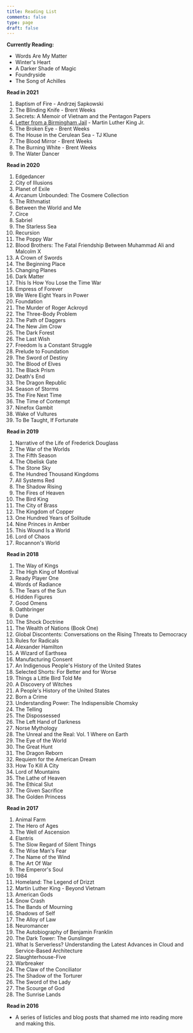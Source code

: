 ```yaml
---
title: Reading List
comments: false
type: page
draft: false
---
```


**Currently Reading:**

- Words Are My Matter
- Winter's Heart
- A Darker Shade of Magic
- Foundryside
- The Song of Achilles

**Read in 2021**

1. Baptism of Fire - Andrzej Sapkowski
2. The Blinding Knife - Brent Weeks
3. Secrets: A Memoir of Vietnam and the Pentagon Papers
4. [Letter from a Birmingham Jail](https://www.africa.upenn.edu/Articles_Gen/Letter_Birmingham.html) - Martin Luther King Jr.
5. The Broken Eye - Brent Weeks
6. The House in the Cerulean Sea - TJ Klune
7. The Blood Mirror - Brent Weeks
8. The Burning White - Brent Weeks
9. The Water Dancer

**Read in 2020**

1. Edgedancer
2. City of Illusions
3. Planet of Exile
4. Arcanum Unbounded: The Cosmere Collection
5. The Rithmatist
6. Between the World and Me
7. Circe
8. Sabriel
9. The Starless Sea
10. Recursion
11. The Poppy War
12. Blood Brothers: The Fatal Friendship Between Muhammad Ali and Malcolm X
13. A Crown of Swords
14. The Beginning Place
15. Changing Planes
16. Dark Matter
17. This Is How You Lose the Time War
18. Empress of Forever
19. We Were Eight Years in Power
20. Foundation
21. The Murder of Roger Ackroyd
22. The Three-Body Problem
23. The Path of Daggers
24. The New Jim Crow
25. The Dark Forest
26. The Last Wish
27. Freedom Is a Constant Struggle
28. Prelude to Foundation
29. The Sword of Destiny
30. The Blood of Elves
31. The Black Prism
32. Death's End
33. The Dragon Republic
34. Season of Storms
35. The Fire Next Time
36. The Time of Contempt
37. Ninefox Gambit
38. Wake of Vultures
39. To Be Taught, If Fortunate

**Read in 2019**

1. Narrative of the Life of Frederick Douglass
2. The War of the Worlds
3. The Fifth Season
4. The Obelisk Gate
5. The Stone Sky
6. The Hundred Thousand Kingdoms
7. All Systems Red
8. The Shadow Rising
9. The Fires of Heaven
10. The Bird King
11. The City of Brass
12. The Kingdom of Copper
13. One Hundred Years of Solitude
14. Nine Princes in Amber
15. This Wound Is a World
16. Lord of Chaos
17. Rocannon's World


**Read in 2018**

1. The Way of Kings
2. The High King of Montival
3. Ready Player One
4. Words of Radiance 
5. The Tears of the Sun
6. Hidden Figures
7. Good Omens
8. Oathbringer
9. Dune
10. The Shock Doctrine
11. The Wealth of Nations (Book One)
12. Global Discontents: Conversations on the Rising Threats to Democracy
13. Rules for Radicals
14. Alexander Hamilton
15. A Wizard of Earthsea
16. Manufacturing Consent
17. An Indigenous People's History of the United States
18. Selected Shorts: For Better and for Worse
19. Things a Little Bird Told Me 
20. A Discovery of Witches
21. A People's History of the United States
22. Born a Crime
23. Understanding Power: The Indispensible Chomsky
24. The Telling
25. The Dispossessed
26. The Left Hand of Darkness
27. Norse Mythology
28. The Unreal and the Real: Vol. 1 Where on Earth
30. The Eye of the World
31. The Great Hunt
32. The Dragon Reborn
33. Requiem for the American Dream
34. How To Kill A City
35. Lord of Mountains
36. The Lathe of Heaven
37. The Ethical Slut
38. The Given Sacrifice
39. The Golden Princess

**Read in 2017**

1. Animal Farm
2. The Hero of Ages
3. The Well of Ascension
5. Elantris
6. The Slow Regard of Silent Things
7. The Wise Man's Fear
8. The Name of the Wind
9. The Art Of War
10. The Emperor's Soul
11. 1984
12. Homeland: The Legend of Drizzt
13. Martin Luther King - Beyond Vietnam
14. American Gods
15. Snow Crash
16. The Bands of Mourning
17. Shadows of Self
18. The Alloy of Law
19. Neuromancer
20. The Autobiography of Benjamin Franklin
21. The Dark Tower: The Gunslinger
22. What Is Serverless? Understanding the Latest Advances in Cloud and Service-Based Architecture
23. Slaughterhouse-Five
24. Warbreaker
25. The Claw of the Conciliator
26. The Shadow of the Torturer
27. The Sword of the Lady
28. The Scourge of God
29. The Sunrise Lands

**Read in 2016**

- A series of listicles and blog posts that shamed me into reading more and making this.
